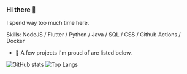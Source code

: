 ### Hi there 👋

<!--
**khari05/khari05** is a ✨ _special_ ✨ repository because its `README.md` (this file) appears on your GitHub profile.
-->
I spend way too much time here.

Skills: NodeJS / Flutter / Python / Java / SQL / CSS / Github Actions / Docker

- 📌 A few projects I'm proud of are listed below.
<!--
- 🤖 I'm currently a programmer on FRC team 7451.
- 🔭 I’m currently working on ...
- 👯 I’m looking to collaborate on ...
- 🤔 I’m looking for help with ...
- 🌱 I’m currently learning ...
- 💬 Ask me about ...
- 📫 How to reach me: ...
- 😄 Pronouns: ...
- ⚡ Fun fact: ...
-->

![GitHub stats](https://github-readme-stats.vercel.app/api?username=khari05&show_icons=true&hide_border=true&theme=tokyonight)
![Top Langs](https://github-readme-stats.vercel.app/api/top-langs/?username=khari05&show_icons=true&hide_border=true&theme=tokyonight)

